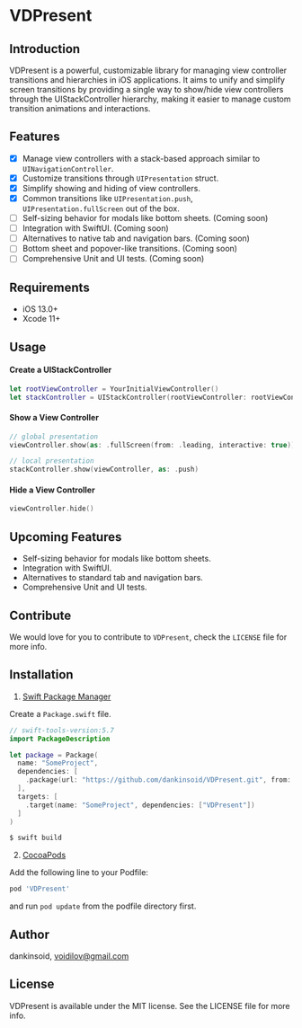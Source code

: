 # VDPresent

## Introduction

VDPresent is a powerful, customizable library for managing view controller transitions and hierarchies in iOS applications. It aims to unify and simplify screen transitions by providing a single way to show/hide view controllers through the UIStackController hierarchy, making it easier to manage custom transition animations and interactions.

## Features

- [x] Manage view controllers with a stack-based approach similar to `UINavigationController`.
- [x] Customize transitions through `UIPresentation` struct.
- [x] Simplify showing and hiding of view controllers.
- [x] Common transitions like `UIPresentation.push`, `UIPresentation.fullScreen` out of the box.
- [ ] Self-sizing behavior for modals like bottom sheets. (Coming soon)
- [ ] Integration with SwiftUI. (Coming soon)
- [ ] Alternatives to native tab and navigation bars. (Coming soon)
- [ ] Bottom sheet and popover-like transitions. (Coming soon)
- [ ] Comprehensive Unit and UI tests. (Coming soon)

## Requirements

- iOS 13.0+
- Xcode 11+

## Usage

#### Create a UIStackController

```swift
let rootViewController = YourInitialViewController()
let stackController = UIStackController(rootViewController: rootViewController)
```

#### Show a View Controller

```swift
// global presentation
viewController.show(as: .fullScreen(from: .leading, interactive: true))

// local presentation
stackController.show(viewController, as: .push)
```

#### Hide a View Controller

```swift
viewController.hide()
```

## Upcoming Features

- Self-sizing behavior for modals like bottom sheets.
- Integration with SwiftUI.
- Alternatives to standard tab and navigation bars.
- Comprehensive Unit and UI tests.

## Contribute

We would love for you to contribute to `VDPresent`, check the `LICENSE` file for more info.
 
## Installation

1. [Swift Package Manager](https://github.com/apple/swift-package-manager)

Create a `Package.swift` file.
```swift
// swift-tools-version:5.7
import PackageDescription

let package = Package(
  name: "SomeProject",
  dependencies: [
    .package(url: "https://github.com/dankinsoid/VDPresent.git", from: "0.27.0")
  ],
  targets: [
    .target(name: "SomeProject", dependencies: ["VDPresent"])
  ]
)
```
```ruby
$ swift build
```

2.  [CocoaPods](https://cocoapods.org)

Add the following line to your Podfile:
```ruby
pod 'VDPresent'
```
and run `pod update` from the podfile directory first.

## Author

dankinsoid, voidilov@gmail.com

## License

VDPresent is available under the MIT license. See the LICENSE file for more info.
